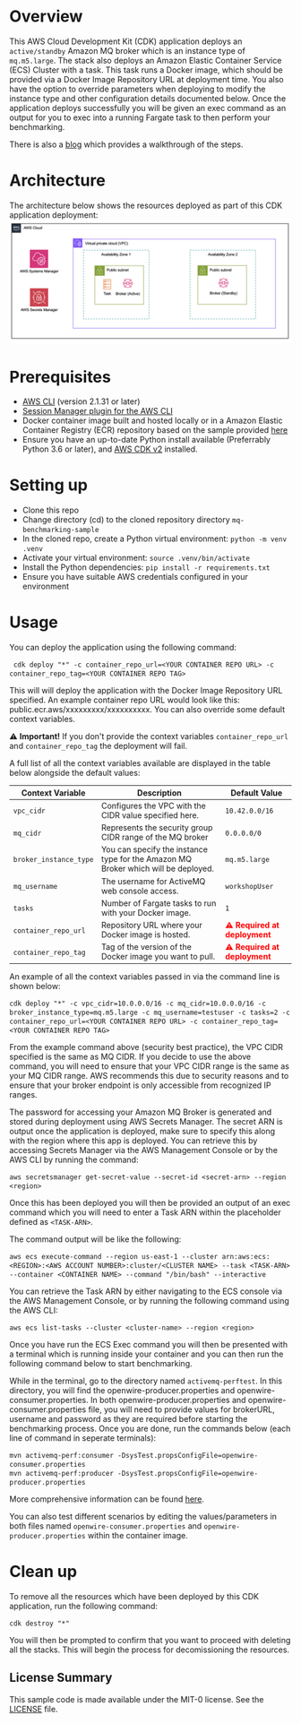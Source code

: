 # Overview
This AWS Cloud Development Kit (CDK) application deploys an `active/standby` Amazon MQ broker which is an instance type of `mq.m5.large`. The stack also deploys an Amazon Elastic Container Service (ECS) Cluster with a task. This task runs a Docker image, which should be provided via a Docker Image Repository URL at deployment time. You also have the option to override parameters when deploying to modify the instance type and other configuration details documented below. Once the application deploys successfully you will be given an exec command as an output for you to exec into a running Fargate task to then perform your benchmarking.

There is also a [blog](https://aws.amazon.com/blogs/compute/measuring-amazon-mq-throughput-using-maven-2-benchmark-and-aws-cdk/) which provides a walkthrough of the steps.

# Architecture
The architecture below shows the resources deployed as part of this CDK application deployment:
![CDK Architecture](Architecture.png)

# Prerequisites
* [AWS CLI](https://docs.aws.amazon.com/cli/latest/userguide/getting-started-install.html) (version 2.1.31 or later)
* [Session Manager plugin for the AWS CLI](https://docs.aws.amazon.com/systems-manager/latest/userguide/session-manager-working-with-install-plugin.html)
* Docker container image built and hosted locally or in a Amazon Elastic Container Registry (ECR) repository based on the sample provided [here](https://github.com/aws-samples/mq-benchmarking-container-image-sample)
* Ensure you have an up-to-date Python install available (Preferrably Python 3.6 or later), and [AWS CDK
v2](https://docs.aws.amazon.com/cdk/v2/guide/home.html) installed.

# Setting up
* Clone this repo
* Change directory (cd) to the cloned repository directory `mq-benchmarking-sample`
* In the cloned repo, create a Python virtual environment: `python -m venv .venv`
* Activate your virtual environment: `source .venv/bin/activate`
* Install the Python dependencies: `pip install -r requirements.txt`
* Ensure you have suitable AWS credentials configured in your environment

# Usage
You can deploy the application using the following command:
```
 cdk deploy "*" -c container_repo_url=<YOUR CONTAINER REPO URL> -c container_repo_tag=<YOUR CONTAINER REPO TAG>
 ```
 This will will deploy the application with the Docker Image Repository URL specified. An example container repo URL would look like this: public.ecr.aws/xxxxxxxxx/xxxxxxxxxx. You can also override some default context variables.

 :warning: **Important!** If you don't provide the context variables `container_repo_url` and `container_repo_tag` the deployment will fail.
 
  A full list of all the context variables available are displayed in the table below alongside the default values:

| Context Variable    | Description                                                                                                      | Default Value       |
|---------------------|------------------------------------------------------------------------------------------------------------------|---------------------|
| `vpc_cidr`          | Configures the VPC with the CIDR value specified here.                                                           | `10.42.0.0/16`      |
| `mq_cidr`           | Represents the security group CIDR range of the MQ broker                                                       | `0.0.0.0/0`         |
| `broker_instance_type` | You can specify the instance type for the Amazon MQ Broker which will be deployed.                             | `mq.m5.large`       |
| `mq_username`       | The username for ActiveMQ web console access.                                                                    | `workshopUser`      |
| `tasks`             | Number of Fargate tasks to run with your Docker image.                                                           | `1`                 |
| `container_repo_url`| Repository URL where your Docker image is hosted.                                                                 | <span style="color:red">:warning: **Required at deployment**</span>       |
| `container_repo_tag`| Tag of the version of the Docker image you want to pull.                                                          | <span style="color:red">:warning: **Required at deployment**</span>       |

An example of all the context variables passed in via the command line is shown below:
```
cdk deploy "*" -c vpc_cidr=10.0.0.0/16 -c mq_cidr=10.0.0.0/16 -c broker_instance_type=mq.m5.large -c mq_username=testuser -c tasks=2 -c container_repo_url=<YOUR CONTAINER REPO URL> -c container_repo_tag=<YOUR CONTAINER REPO TAG>
```
From the example command above (security best practice), the VPC CIDR specified is the same as MQ CIDR. If you decide to use the above command, you will need to ensure that your VPC CIDR range is the same as your MQ CIDR range. AWS recommends this due to security reasons and to ensure that your broker endpoint is only accessible from recognized IP ranges.

The password for accessing your Amazon MQ Broker is generated and stored during deployment using AWS Secrets Manager. The secret ARN is output once the application is deployed, make sure to specify this along with the region where this app is deployed. You can retrieve this by accessing Secrets Manager via the AWS Management Console or by the AWS CLI by running the command:
```
aws secretsmanager get-secret-value --secret-id <secret-arn> --region <region>
```
Once this has been deployed you will then be provided an output of an exec command which you will need to enter a Task ARN within the placeholder defined as `<TASK-ARN>`. 

The command output will be like the following:
```
aws ecs execute-command --region us-east-1 --cluster arn:aws:ecs:<REGION>:<AWS ACCOUNT NUMBER>:cluster/<CLUSTER NAME> --task <TASK-ARN> --container <CONTAINER NAME> --command "/bin/bash" --interactive
```

You can retrieve the Task ARN by either navigating to the ECS console via the AWS Management Console, or by running the following command using the AWS CLI:
```
aws ecs list-tasks --cluster <cluster-name> --region <region>
```
Once you have run the ECS Exec command you will then be presented with a terminal which is running inside your container and you can then run the following command below to start benchmarking.

While in the terminal, go to the directory named `activemq-perftest`. In this directory, you will find the openwire-producer.properties and openwire-consumer.properties. In both openwire-producer.properties and openwire-consumer.properties file, you will need to provide values for brokerURL, username and password as they are required before starting the benchmarking process. Once you are done, run the commands below (each line of command in seperate terminals):

```
mvn activemq-perf:consumer -DsysTest.propsConfigFile=openwire-consumer.properties 
mvn activemq-perf:producer -DsysTest.propsConfigFile=openwire-producer.properties 
```

More comprehensive information can be found [here](https://github.com/aws-samples/amazon-mq-workshop/blob/master/labs/lab-10.md).


You can also test different scenarios by editing the values/parameters in both files named `openwire-consumer.properties` and `openwire-producer.properties` within the container image. 

# Clean up
To remove all the resources which have been deployed by this CDK application, run the following command:
```
cdk destroy "*"
```
You will then be prompted to confirm that you want to proceed with deleting all the stacks. This will begin the process for decomissioning the resources.

## License Summary
This sample code is made available under the MIT-0 license. See the [LICENSE](./LICENSE) file.

